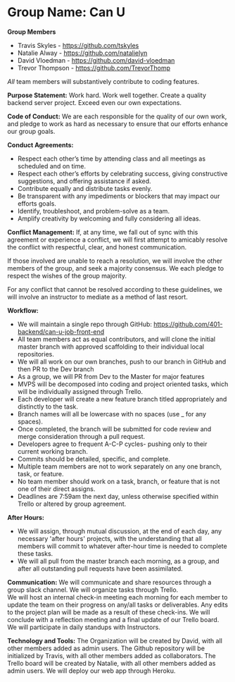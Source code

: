 # Group Name: Can U

**Group Members**
- Travis Skyles - https://github.com/tskyles
- Natalie Alway - https://github.com/natalielyn
- David Vloedman - https://github.com/david-vloedman
- Trevor Thompson - https://github.com/TrevorThomp

*All* team members will substantively contribute to coding features.

**Purpose Statement:** 
Work hard. Work well together. Create a quality backend server project. Exceed even our own expectations. 

**Code of Conduct:** 
We are each responsible for the quality of our own work, and pledge to work as hard as necessary to ensure that our efforts enhance our group goals.  

**Conduct Agreements:**
 - Respect each other’s time by attending class and all meetings as scheduled and on time. 
 - Respect each other’s efforts by celebrating success, giving constructive suggestions, and offering assistance if asked.  
 - Contribute equally and distribute tasks evenly. 
 - Be transparent with any impediments or blockers that may impact our efforts goals.  
 - Identify, troubleshoot, and problem-solve as a team. 
 - Amplify creativity by welcoming and fully considering all ideas. 

**Conflict Management:**
If, at any time, we fall out of sync with this agreement or experience a conflict, we will first attempt to amicably resolve the conflict with respectful, clear, and honest communication. 

If those involved are unable to reach a resolution, we will involve the other members of the group, and seek a majority consensus. We each pledge to respect the wishes of the group majority. 

For any conflict that cannot be resolved according to these guidelines, we will involve an instructor to mediate as a method of last resort. 

**Workflow:** 
 - We will maintain a single repo through GitHub: https://github.com/401-backend/can-u-job-front-end
 - All team members act as equal contributors, and will clone the initial master branch with approved scaffolding to their individual local repositories.
 - We will all work on our own branches, push to our branch in GitHub and then PR to the Dev branch 
 - As a group, we will PR from Dev to the Master for major features
 - MVPS will be decomposed into coding and project oriented tasks, which will be individually assigned through Trello. 
 - Each developer will create a new feature branch titled appropriately and distinctly to the task. 
 - Branch names will all be lowercase with no spaces (use _ for any spaces).
 - Once completed, the branch will be submitted for code review and merge consideration through a pull request.
 - Developers agree to frequent A-C-P cycles- pushing only to their current working branch. 
 - Commits should be detailed, specific, and complete. 
 - Multiple team members are not to work separately on any one branch, task, or feature. 
 - No team member should work on a task, branch, or feature that is not one of their direct assigns.  
 - Deadlines are 7:59am the next day, unless otherwise specified within Trello or altered by group agreement. 
 
**After Hours:**
 - We will assign, through mutual discussion, at the end of each day, any necessary 'after hours' projects, with the understanding that all members will commit to whatever after-hour time is needed to complete these tasks. 
 - We will all pull from the master branch each morning, as a group, and after all outstanding pull requests have been assimilated.  

**Communication:**
We will communicate and share resources through a group slack channel.
We will organize tasks through Trello.  
We will host an internal check-in meeting each morning for each member to update the team on their progress on any/all tasks or deliverables. Any edits to the project plan will be made as a result of these check-ins. 
We will conclude with a reflection meeting and a final update of our Trello board. 
We will participate in daily standups with Instructors. 

**Technology and Tools:**
The Organization will be created by David, with all other members added as admin users. 
The Github repository will be initialized by Travis, with all other members added as collaborators.
The Trello board will be created by Natalie, with all other members added as admin users. 
We will deploy our web app through Heroku. 
